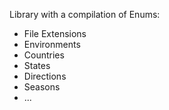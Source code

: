 Library with a compilation of Enums:

- File Extensions
- Environments
- Countries
- States
- Directions
- Seasons
- ...
